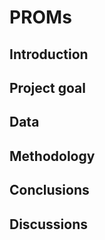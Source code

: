 # PROMs

## Introduction

## Project goal

## Data


## Methodology

## Conclusions

## Discussions

